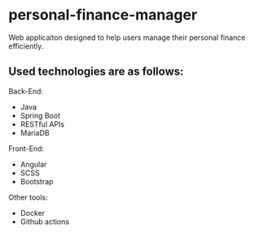 # personal-finance-manager
Web applicaiton designed to help users manage their personal finance efficiently.


## Used technologies are as follows:

Back-End:   
- Java
- Spring Boot
- RESTful APIs
- MariaDB

Front-End:  
- Angular
- SCSS
- Bootstrap

Other tools:   
- Docker
- Github actions
